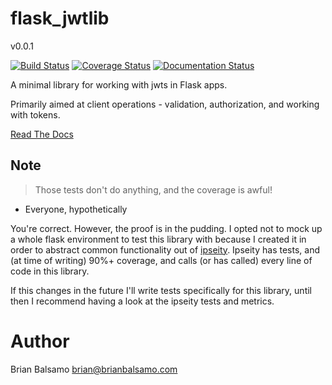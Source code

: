 # flask_jwtlib

v0.0.1

[![Build Status](https://travis-ci.org/bnbalsamo/flask_jwtlib.svg?branch=master)](https://travis-ci.org/bnbalsamo/flask_jwtlib) [![Coverage Status](https://coveralls.io/repos/github/bnbalsamo/flask_jwtlib/badge.svg?branch=master)](https://coveralls.io/github/bnbalsamo/flask_jwtlib?branch=master) [![Documentation Status](https://readthedocs.org/projects/flask-jwtlib/badge/?version=latest)](http://flask-jwtlib.readthedocs.io/en/latest/?badge=latest)

A minimal library for working with jwts in Flask apps.

Primarily aimed at client operations - validation, authorization, and working with tokens.

[Read The Docs](https://flask-jwtlib.readthedocs.io/en/latest/)

## Note
> Those tests don't do anything, and the coverage is awful!
- Everyone, hypothetically

You're correct. However, the proof is in the pudding. I opted not to mock up a whole flask
environment to test this library with because I created it in order to abstract common
functionality out of [ipseity](https://github.com/bnbalsamo/ipseity). Ipseity has tests, and
(at time of writing) 90%+ coverage, and calls (or has called) every line of code in this library.

If this changes in the future I'll write tests specifically for this library, until then I recommend
having a look at the ipseity tests and metrics.

# Author
Brian Balsamo <brian@brianbalsamo.com>
